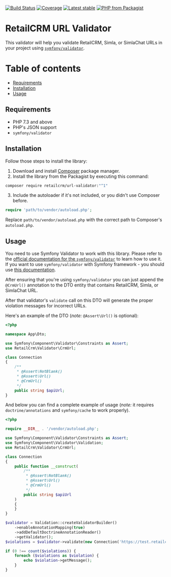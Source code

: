 [![Build Status](https://github.com/retailcrm/url-validator/workflows/CI/badge.svg)](https://github.com/retailcrm/url-validator/actions)
[![Coverage](https://img.shields.io/codecov/c/gh/retailcrm/url-validator/master.svg?logo=codecov&logoColor=white)](https://codecov.io/gh/retailcrm/url-validator)
[![Latest stable](https://img.shields.io/packagist/v/retailcrm/url-validator.svg)](https://packagist.org/packages/retailcrm/url-validator)
[![PHP from Packagist](https://img.shields.io/packagist/php-v/retailcrm/url-validator.svg?logo=php&logoColor=white)](https://packagist.org/packages/retailcrm/url-validator)


# RetailCRM URL Validator

This validator will help you validate RetailCRM, Simla, or SimlaChat URLs in your project using [`symfony/validator`](https://packagist.org/packages/symfony/validator).

# Table of contents

* [Requirements](#requirements)
* [Installation](#installation)
* [Usage](#usage)

## Requirements

* PHP 7.3 and above
* PHP's JSON support
* `symfony/validator`

## Installation

Follow those steps to install the library:

1. Download and install [Composer](https://getcomposer.org/download/) package manager.
2. Install the library from the Packagist by executing this command:
```bash
composer require retailcrm/url-validator:"^1"
```
3. Include the autoloader if it's not included, or you didn't use Composer before.
```php
require 'path/to/vendor/autoload.php';
```

Replace `path/to/vendor/autoload.php` with the correct path to Composer's `autoload.php`.

## Usage

You need to use Symfony Validator to work with this library.
Please refer to the [official documentation for the `symfony/validator`](https://symfony.com/doc/current/components/validator.html) to learn how to use it.
If you want to use `symfony/validator` with Symfony framework - you should use [this documentation](https://symfony.com/doc/current/validation.html).

After ensuring that you're using `symfony/validator` you can just append the `@CrmUrl()` annotation to the DTO entity that contains RetailCRM, Simla, or SimlaChat URL.

After that validator's `validate` call on this DTO will generate the proper violation messages for incorrect URLs.

Here's an example of the DTO (*note:* `@Assert\Url()` is optional):

```php
<?php

namespace App\Dto;

use Symfony\Component\Validator\Constraints as Assert;
use RetailCrm\Validator\CrmUrl;

class Connection
{
    /**
     * @Assert\NotBlank()
     * @Assert\Url()
     * @CrmUrl()
     */
    public string $apiUrl;
}
```

And below you can find a complete example of usage (*note:* it requires `doctrine/annotations` and `symfony/cache` to work properly).

```php
<?php

require __DIR__ . '/vendor/autoload.php';

use Symfony\Component\Validator\Constraints as Assert;
use Symfony\Component\Validator\Validation;
use RetailCrm\Validator\CrmUrl;

class Connection
{
    public function __construct(
        /**
         * @Assert\NotBlank()
         * @Assert\Url()
         * @CrmUrl()
         */
        public string $apiUrl
    )
    {
    }
}

$validator = Validation::createValidatorBuilder()
    ->enableAnnotationMapping(true)
    ->addDefaultDoctrineAnnotationReader()
    ->getValidator();
$violations = $validator->validate(new Connection('https://test.retailcrm.pro'));

if (0 !== count($violations)) {
    foreach ($violations as $violation) {
        echo $violation->getMessage();
    }
}
```
